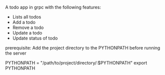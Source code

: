 A todo app in grpc with the following features:

- Lists all todos
- Add a todo
- Remove a todo
- Update a todo
- Update status of todo



prerequisite: Add the project directory to the PYTHONPATH before running the server

PYTHONPATH = "/path/to/project/directory/:$PYTHONPATH"
export PYTHONPATH
